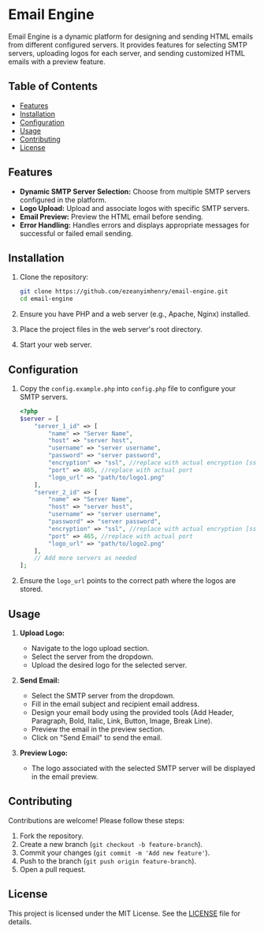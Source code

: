 # Email Engine

Email Engine is a dynamic platform for designing and sending HTML emails from different configured servers. It provides features for selecting SMTP servers, uploading logos for each server, and sending customized HTML emails with a preview feature.

## Table of Contents

- [Features](#features)
- [Installation](#installation)
- [Configuration](#configuration)
- [Usage](#usage)
- [Contributing](#contributing)
- [License](#license)

## Features

- **Dynamic SMTP Server Selection:** Choose from multiple SMTP servers configured in the platform.
- **Logo Upload:** Upload and associate logos with specific SMTP servers.
- **Email Preview:** Preview the HTML email before sending.
- **Error Handling:** Handles errors and displays appropriate messages for successful or failed email sending.

## Installation

1. Clone the repository:

    ```bash
    git clone https://github.com/ezeanyimhenry/email-engine.git
    cd email-engine
    ```

2. Ensure you have PHP and a web server (e.g., Apache, Nginx) installed.

3. Place the project files in the web server's root directory.

4. Start your web server.

## Configuration

1. Copy the `config.example.php` into `config.php` file to configure your SMTP servers.

    ```php
    <?php
    $server = [
        "server_1_id" => [
            "name" => "Server Name",
            "host" => "server host",
            "username" => "server username",
            "password" => "server password",
            "encryption" => "ssl", //replace with actual encryption [ssl,tls,starttls etc]
            "port" => 465, //replace with actual port
            "logo_url" => "path/to/logo1.png"
        ],
        "server_2_id" => [
            "name" => "Server Name",
            "host" => "server host",
            "username" => "server username",
            "password" => "server password",
            "encryption" => "ssl", //replace with actual encryption [ssl,tls,starttls etc]
            "port" => 465, //replace with actual port
            "logo_url" => "path/to/logo2.png"
        ],
        // Add more servers as needed
    ];
    ```

2. Ensure the `logo_url` points to the correct path where the logos are stored.

## Usage

1. **Upload Logo:**

    - Navigate to the logo upload section.
    - Select the server from the dropdown.
    - Upload the desired logo for the selected server.

2. **Send Email:**

    - Select the SMTP server from the dropdown.
    - Fill in the email subject and recipient email address.
    - Design your email body using the provided tools (Add Header, Paragraph, Bold, Italic, Link, Button, Image, Break Line).
    - Preview the email in the preview section.
    - Click on "Send Email" to send the email.

3. **Preview Logo:**

    - The logo associated with the selected SMTP server will be displayed in the email preview.

## Contributing

Contributions are welcome! Please follow these steps:

1. Fork the repository.
2. Create a new branch (`git checkout -b feature-branch`).
3. Commit your changes (`git commit -m 'Add new feature'`).
4. Push to the branch (`git push origin feature-branch`).
5. Open a pull request.

## License

This project is licensed under the MIT License. See the [LICENSE](LICENSE) file for details.
